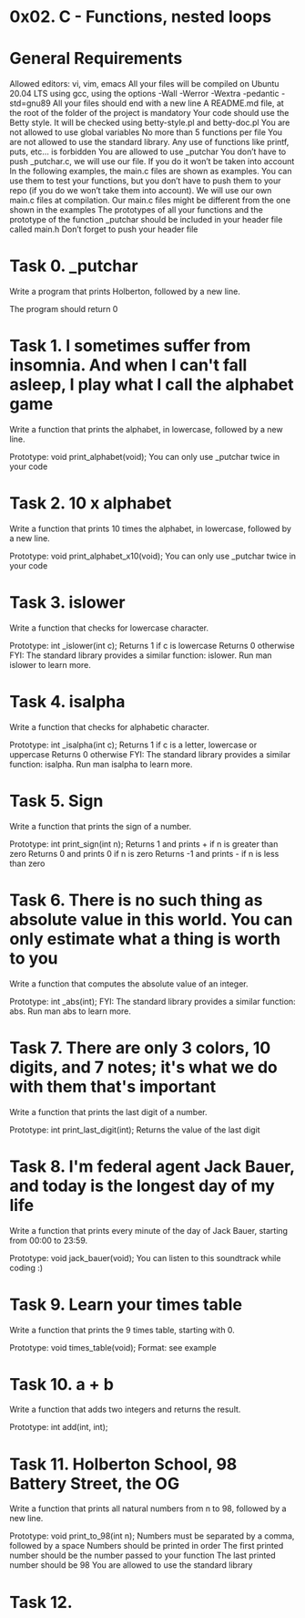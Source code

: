 # 0x02. C - Functions, nested loops

# General Requirements
Allowed editors: vi, vim, emacs
All your files will be compiled on Ubuntu 20.04 LTS using gcc, using the options -Wall -Werror -Wextra -pedantic -std=gnu89
All your files should end with a new line
A README.md file, at the root of the folder of the project is mandatory
Your code should use the Betty style. It will be checked using betty-style.pl and betty-doc.pl
You are not allowed to use global variables
No more than 5 functions per file
You are not allowed to use the standard library. Any use of functions like printf, puts, etc… is forbidden
You are allowed to use _putchar
You don’t have to push _putchar.c, we will use our file. If you do it won’t be taken into account
In the following examples, the main.c files are shown as examples. You can use them to test your functions, but you don’t have to push them to your repo (if you do we won’t take them into account). We will use our own main.c files at compilation. Our main.c files might be different from the one shown in the examples
The prototypes of all your functions and the prototype of the function _putchar should be included in your header file called main.h
Don’t forget to push your header file
# Task 0. _putchar
Write a program that prints Holberton, followed by a new line.

The program should return 0

# Task 1. I sometimes suffer from insomnia. And when I can't fall asleep, I play what I call the alphabet game
Write a function that prints the alphabet, in lowercase, followed by a new line.

Prototype: void print_alphabet(void);
You can only use _putchar twice in your code

# Task 2. 10 x alphabet
Write a function that prints 10 times the alphabet, in lowercase, followed by a new line.

Prototype: void print_alphabet_x10(void);
You can only use _putchar twice in your code

# Task 3. islower
Write a function that checks for lowercase character.

Prototype: int _islower(int c);
Returns 1 if c is lowercase
Returns 0 otherwise
FYI: The standard library provides a similar function: islower. Run man islower to learn more.

# Task 4. isalpha
Write a function that checks for alphabetic character.

Prototype: int _isalpha(int c);
Returns 1 if c is a letter, lowercase or uppercase
Returns 0 otherwise
FYI: The standard library provides a similar function: isalpha. Run man isalpha to learn more.

# Task 5. Sign
Write a function that prints the sign of a number.

Prototype: int print_sign(int n);
Returns 1 and prints + if n is greater than zero
Returns 0 and prints 0 if n is zero
Returns -1 and prints - if n is less than zero

# Task 6. There is no such thing as absolute value in this world. You can only estimate what a thing is worth to you
Write a function that computes the absolute value of an integer.

Prototype: int _abs(int);
FYI: The standard library provides a similar function: abs. Run man abs to learn more.

# Task 7. There are only 3 colors, 10 digits, and 7 notes; it's what we do with them that's important
Write a function that prints the last digit of a number.

Prototype: int print_last_digit(int);
Returns the value of the last digit

# Task 8. I'm federal agent Jack Bauer, and today is the longest day of my life
Write a function that prints every minute of the day of Jack Bauer, starting from 00:00 to 23:59.

Prototype: void jack_bauer(void);
You can listen to this soundtrack while coding :)

# Task 9. Learn your times table
Write a function that prints the 9 times table, starting with 0.

Prototype: void times_table(void);
Format: see example

# Task 10. a + b
Write a function that adds two integers and returns the result.

Prototype: int add(int, int);

# Task 11. Holberton School, 98 Battery Street, the OG
Write a function that prints all natural numbers from n to 98, followed by a new line.

Prototype: void print_to_98(int n);
Numbers must be separated by a comma, followed by a space
Numbers should be printed in order
The first printed number should be the number passed to your function
The last printed number should be 98
You are allowed to use the standard library

# Task 12. 
